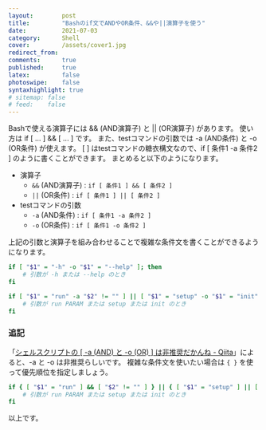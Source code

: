 ```yaml
---
layout:        post
title:         "Bashのif文でANDやOR条件、&&や||演算子を使う"
date:          2021-07-03
category:      Shell
cover:         /assets/cover1.jpg
redirect_from:
comments:      true
published:     true
latex:         false
photoswipe:    false
syntaxhighlight: true
# sitemap: false
# feed:    false
---
```


Bashで使える演算子には && (AND演算子) と || (OR演算子) があります。
使い方は if [ ... ] && [ ... ] です。
また、testコマンドの引数では -a (AND条件) と -o (OR条件) が使えます。
[ ] はtestコマンドの糖衣構文なので、if [ 条件1 -a 条件2 ] のように書くことができます。
まとめると以下のようになります。

- 演算子
  - `&&` (AND演算子) : `if [ 条件1 ] && [ 条件2 ]`
  - `||` (OR条件) : `if [ 条件1 ] || [ 条件2 ]`
- testコマンドの引数
  - `-a` (AND条件) : `if [ 条件1 -a 条件2 ]`
  - `-o` (OR条件) : `if [ 条件1 -o 条件2 ]`

上記の引数と演算子を組み合わせることで複雑な条件文を書くことができるようになります。

```bash
if [ "$1" = "-h" -o "$1" = "--help" ]; then
    # 引数が -h または --help のとき
fi

if [ "$1" = "run" -a "$2" != "" ] || [ "$1" = "setup" -o "$1" = "init" ]; then
    # 引数が run PARAM または setup または init のとき
fi
```

### 追記

「[シェルスクリプトの \[ -a (AND) と -o (OR) \] は非推奨だかんね - Qiita](https://qiita.com/ko1nksm/items/6201b2ce47f4d6126521)」によると、-a と -o は非推奨らしいです。
複雑な条件文を使いたい場合は `{ }` を使って優先順位を指定しましょう。

```bash
if { [ "$1" = "run" ] && [ "$2" != "" ] } || { [ "$1" = "setup" ] || [ "$1" = "init" ] }; then
    # 引数が run PARAM または setup または init のとき
fi
```


以上です。
